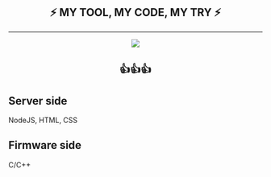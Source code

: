<h2 align="center">⚡ MY TOOL, MY CODE, MY TRY ⚡</h2>
<hr>
<p align="center">
  <a href="https://skillicons.dev">
    <img src="https://skillicons.dev/icons?i=linux,bash,vscode,git,js,nodejs,html,css,cpp,c" />

  </a>
</p>
<h2 align="center">👍👍👍</h2>

## Server side

NodeJS, HTML, CSS

## Firmware side

C/C++
